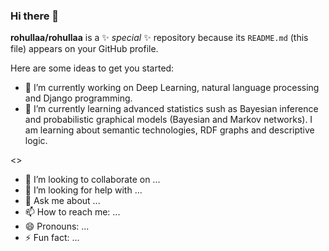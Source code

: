 ### Hi there 👋


**rohullaa/rohullaa** is a ✨ _special_ ✨ repository because its `README.md` (this file) appears on your GitHub profile.

Here are some ideas to get you started:

- 🔭 I’m currently working on Deep Learning, natural language processing and Django programming.
- 🌱 I’m currently learning advanced statistics sush as Bayesian inference and probabilistic graphical models (Bayesian and Markov networks). I am learning about semantic technologies, RDF graphs and descriptive logic.

 <> 
- 👯 I’m looking to collaborate on ...
- 🤔 I’m looking for help with ...
- 💬 Ask me about ...
- 📫 How to reach me: ...
- 😄 Pronouns: ...
- ⚡ Fun fact: ...

